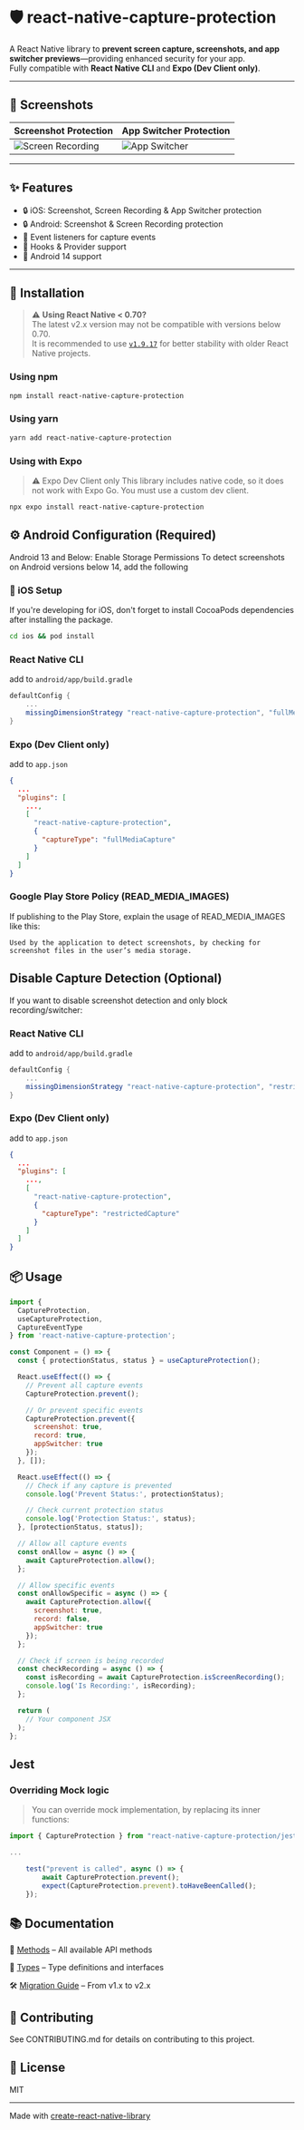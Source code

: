 # 🛡️ react-native-capture-protection

A React Native library to **prevent screen capture, screenshots, and app switcher previews**—providing enhanced security for your app.  
Fully compatible with **React Native CLI** and **Expo (Dev Client only)**.

---

## 📸 Screenshots

| Screenshot Protection                                                                                                      | App Switcher Protection                                                                                                        |
| -------------------------------------------------------------------------------------------------------------------------- | ------------------------------------------------------------------------------------------------------------------------------ |
| ![Screen Recording](https://user-images.githubusercontent.com/37437842/206644553-e4c3f2bc-b624-47ac-a005-132199e049b2.gif) | ![App Switcher](https://github.com/wn-na/react-native-capture-protection/assets/37437842/ac98e942-8dba-4e5d-9f23-fa10f946b26b) |

---

## ✨ Features

- 🔒 iOS: Screenshot, Screen Recording & App Switcher protection
- 🔒 Android: Screenshot & Screen Recording protection
- 📡 Event listeners for capture events
- 🧩 Hooks & Provider support
- 📱 Android 14 support

---

## 🚀 Installation

> ⚠️ **Using React Native < 0.70?**  
> The latest v2.x version may not be compatible with versions below 0.70.  
> It is recommended to use [`v1.9.17`](https://github.com/wn-na/react-native-capture-protection/releases/tag/v1.9.17) for better stability with older React Native projects.

### Using npm

```sh
npm install react-native-capture-protection
```

### Using yarn

```sh
yarn add react-native-capture-protection
```

### Using with Expo

> ⚠️ Expo Dev Client only
> This library includes native code, so it does not work with Expo Go. You must use a custom dev client.

```sh
npx expo install react-native-capture-protection
```

## ⚙️ Android Configuration (Required)

Android 13 and Below: Enable Storage Permissions
To detect screenshots on Android versions below 14, add the following

### 🔧 iOS Setup

If you're developing for iOS, don't forget to install CocoaPods dependencies after installing the package.

```sh
cd ios && pod install
```

### **React Native CLI**

add to `android/app/build.gradle`

```gradle
defaultConfig {
    ...
    missingDimensionStrategy "react-native-capture-protection", "fullMediaCapture"
}
```

### **Expo (Dev Client only)**

add to `app.json`

```json
{
  ...
  "plugins": [
    ...,
    [
      "react-native-capture-protection",
      {
        "captureType": "fullMediaCapture"
      }
    ]
  ]
}
```

### Google Play Store Policy (READ_MEDIA_IMAGES)

If publishing to the Play Store, explain the usage of READ_MEDIA_IMAGES like this:

```
Used by the application to detect screenshots, by checking for screenshot files in the user’s media storage.
```

## Disable Capture Detection (Optional)

If you want to disable screenshot detection and only block recording/switcher:

### **React Native CLI**

add to `android/app/build.gradle`

```gradle
defaultConfig {
    ...
    missingDimensionStrategy "react-native-capture-protection", "restrictedCapture"
}
```

### **Expo (Dev Client only)**

add to `app.json`

```json
{
  ...
  "plugins": [
    ...,
    [
      "react-native-capture-protection",
      {
        "captureType": "restrictedCapture"
      }
    ]
  ]
}
```

## 📦 Usage

```js
import {
  CaptureProtection,
  useCaptureProtection,
  CaptureEventType
} from 'react-native-capture-protection';

const Component = () => {
  const { protectionStatus, status } = useCaptureProtection();

  React.useEffect(() => {
    // Prevent all capture events
    CaptureProtection.prevent();

    // Or prevent specific events
    CaptureProtection.prevent({
      screenshot: true,
      record: true,
      appSwitcher: true
    });
  }, []);

  React.useEffect(() => {
    // Check if any capture is prevented
    console.log('Prevent Status:', protectionStatus);

    // Check current protection status
    console.log('Protection Status:', status);
  }, [protectionStatus, status]);

  // Allow all capture events
  const onAllow = async () => {
    await CaptureProtection.allow();
  };

  // Allow specific events
  const onAllowSpecific = async () => {
    await CaptureProtection.allow({
      screenshot: true,
      record: false,
      appSwitcher: true
    });
  };

  // Check if screen is being recorded
  const checkRecording = async () => {
    const isRecording = await CaptureProtection.isScreenRecording();
    console.log('Is Recording:', isRecording);
  };

  return (
    // Your component JSX
  );
};
```

## Jest

### Overriding Mock logic

> You can override mock implementation, by replacing its inner functions:

```typescript
import { CaptureProtection } from "react-native-capture-protection/jest/capture-protection-mock";

...

    test("prevent is called", async () => {
        await CaptureProtection.prevent();
        expect(CaptureProtection.prevent).toHaveBeenCalled();
    });

```

## 📚 Documentation

🧪 [Methods](./docs/method.md) – All available API methods

📘 [Types](./docs/type.md) – Type definitions and interfaces

🛠 [Migration Guide](./docs/MIGRATION.md) – From v1.x to v2.x

## 🤝 Contributing

See CONTRIBUTING.md for details on contributing to this project.

## 📄 License

MIT

---

Made with [create-react-native-library](https://github.com/callstack/react-native-builder-bob)
